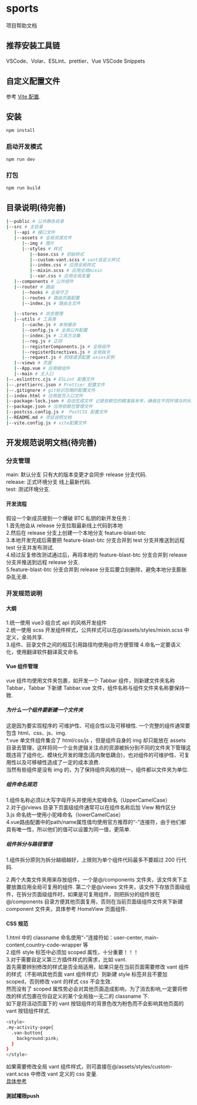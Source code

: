 # sports

项目帮助文档

## 推荐安装工具链

VSCode、Volar、ESLint、prettier、Vue VSCode Snippets

## 自定义配置文件

参考 [Vite 配置](https://vitejs.dev/config/).

## 安装

```sh
npm install
```

### 启动开发模式

```sh
npm run dev
```

### 打包

```sh
npm run build
```

<!-- ### Lint with [ESLint](https://eslint.org/)

```sh
npm run lint
``` -->

## 目录说明(待完善)

```sh
|--public # 公共静态目录
|--src # 主目录
   |--api # 接口文件
   |--assets # 全局资源文件
      |--img # 图片
      |--styles # 样式
         |--base.css # 初始样式
         |--custom-vant.scss # vant自定义样式
         |--index.css # 应用全局样式
         |--mixin.scss # 应用全局mixin
         |--var.css # 应用全局变量
   |--components # 公共组件
   |--router # 路由
      |--hooks # 全局守卫
      |--routes # 路由页面配置
      |--index.js # 路由主文件

   |--stores # 状态管理
   |--utils # 工具类
      |--cache.js # 本地缓存
      |--config.js # 全局公共配置
      |--index.js # 工具方法集
      |--reg.js # 正则
      |--registerComponents.js # 全局组件
      |--registerDirectives.js # 全局指令
      |--request.js # 网络请求配置 axios实例
   |--views # 页面
   |--App.vue # 应用根组件
   |--main # 主入口
|--.eslinttrc.cjs # ESLint 配置文件
|--.prettierrc.json # Prettier 配置文件
|--.gitignore # git标识忽略的配置文件
|--index.html # 应用首页入口文件
|--package-lock.json # 自动生成文件 记录依赖包的精准版本号，确保在不同环境与时间点安装的依赖包的版本一致.
|--package.json # 应用依赖包管理文件
|--postcss.config.js #  PostCSS 配置文件
|--README.md # 项目说明文档
|--vite.config.js # vite配置文件
```

## 开发规范说明文档(待完善)

### 分支管理

main: 默认分支 只有大的版本变更才会同步 release 分支代码.  
release: 正式环境分支 线上最新代码.  
test: 测试环境分支.

#### 开发流程

假设一个新成员接到一个爆破 BTC 私钥的新开发任务：  
1.首先他会从 release 分支拉取最新线上代码到本地  
2.然后在 release 分支上创建一个本地分支 feature-blast-btc  
3.本地开发完成后需要把 feature-blast-btc 分支合并到 test 分支并推送到远程 test 分支并发布测试.  
4.经过反复修改测试通过后，再将本地的 feature-blast-btc 分支合并到 release 分支并推送到远程 release 分支.  
5.feature-blast-btc 分支合并到 release 分支后要立刻删除，避免本地分支膨胀杂乱无章.

### 开发规范说明

#### 大纲

1.统一使用 vue3 组合式 api 的风格开发组件  
2.统一使用 scss 开发组件样式，公共样式可以在@/assets/styles/mixin.scss 中定义，全局共享.  
3.组件、目录文件之间的相互引用路径均使用@符方便管理
4.命名一定要语义化，使用翻译软件翻译英文命名

#### Vue 组件管理

vue 组件均使用文件夹包裹，如开发一个 Tabbar 组件，则新建文件夹名称 Tabbar，Tabbar 下新建 Tabbar.vue 文件，组件名称与组件文件夹名称要保持一致.

##### 为什么一个组件要新建一个文件夹

这是因为要实现程序的 可维护性、可组合性以及可移植性. 一个完整的组件通常要包含 html、css、js、img.    
\*.vue 单文件组件集合了 html/css/js ，但是组件自身的 img 却只能放在 assets 目录去管理，这样将同一个业务逻辑关注点的资源被拆分到不同的文件夹下管理这既违背了组件化、模块化开发的理念(高内聚低耦合)，也对组件的可维护性、可复用性以及可移植性造成了一定的成本浪费.     
当然有些组件是没有 img 的，为了保持组件风格的统一，组件都以文件夹为单位.

##### 组件命名规范

1.组件名称必须以大写字母开头并使用大驼峰命名（UpperCamelCase）  
2.对于@/views 目录下页面级组件通常可以在组件名称后加 View 稍作区分  
3.js 命名统一使用小驼峰命名（lowerCamelCase）      
4.vue路由配置中的path/name属性值均使用官方推荐的“-”连接符，由于他们都具有唯一性，所以他们的值可以设置为同一值，更简单.

##### 组件拆分与路径管理

1.组件拆分原则为拆分越细越好，上限则为单个组件代码最多不要超过 200 行代码.

2.两个大类文件夹用来存放组件，一个是@/components 文件夹，该文件夹下主要放置应用全局可复用的组件. 第二个是@/views 文件夹，该文件下存放页面级组件，在拆分页面级组件时，如果是可复用组件，则把拆分的组件放在@/components 目录方便其他页面复用，否则在当前页面级组件文件夹下新建 component 文件夹，具体参考 HomeView 页面组件.

#### CSS 规范

1.html 中的 classname 命名使用“-”连接符如：user-center, main-content,country-code-wrapper 等  
2.组件 style 标签中必须加 scoped 属性，十分重要！！！  
3.对于需要自定义第三方插件样式的需求，比如 vant.  
首先需要辨别修改的样式是否全局适用，如果只是在当前页面需要修改 vant 组件的样式（不影响其他页面 vant 组件样式）则新建 style 标签并且不要加 scoped，否则修改 vant 的样式 css 不会生效.  
然而没有了 scoped 属性势必会对其他页面造成影响，为了消去影响,一定要将修改的样式包裹在你自定义的某个全局独一无二的 classname 下.  
如下是将活动页面下的 vant 按钮组件的背景色改为粉色而不会影响其他页面的 vant 按钮组件样式.

```sh
<style>
.my-activity-page{
  .van-button{
    background:pink;
  }
}
</style>
```

如果需要修改全局 vant 组件样式，则可直接在@/assets/styles/custom-vant.scss 中修改 vant 定义的 css 变量.  
[具体参考](https://vant-ui.github.io/vant/#/zh-CN/config-provider)

#### 測試權限push